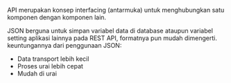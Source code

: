 API merupakan konsep interfacing (antarmuka) untuk menghubungkan satu komponen dengan komponen lain.

JSON berguna untuk simpan variabel data di database ataupun variabel setting aplikasi lainnya pada REST API, formatnya pun mudah dimengerti.
keuntungannya dari penggunaan JSON:
- Data transport lebih kecil
- Proses urai lebih cepat
- Mudah di urai
